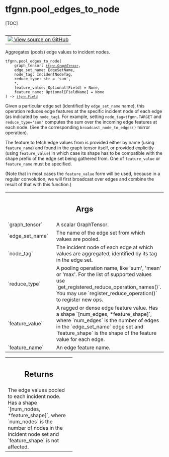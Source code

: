 # tfgnn.pool_edges_to_node

[TOC]

<!-- Insert buttons and diff -->

<table class="tfo-notebook-buttons tfo-api nocontent" align="left">
<td>
  <a target="_blank" href="https://github.com/tensorflow/gnn/tree/master/tensorflow_gnn/graph/graph_tensor_ops.py#L109-L166">
    <img src="https://www.tensorflow.org/images/GitHub-Mark-32px.png" />
    View source on GitHub
  </a>
</td>
</table>

Aggregates (pools) edge values to incident nodes.

<pre class="devsite-click-to-copy prettyprint lang-py tfo-signature-link">
<code>tfgnn.pool_edges_to_node(
    graph_tensor: <a href="../tfgnn/GraphTensor.md"><code>tfgnn.GraphTensor</code></a>,
    edge_set_name: EdgeSetName,
    node_tag: IncidentNodeTag,
    reduce_type: str = &#x27;sum&#x27;,
    *,
    feature_value: Optional[Field] = None,
    feature_name: Optional[FieldName] = None
) -> <a href="../tfgnn/Field.md"><code>tfgnn.Field</code></a>
</code></pre>



<!-- Placeholder for "Used in" -->

Given a particular edge set (identified by `edge_set_name` name), this
operation reduces edge features at the specific incident node of each edge (as
indicated by `node_tag`). For example, setting `node_tag=tfgnn.TARGET` and
`reduce_type='sum'` computes the sum over the incoming edge features at each
node. (See the corresponding `broadcast_node_to_edges()` mirror operation).

The feature to fetch edge values from is provided either by name (using
`feature_name`) and found in the graph tensor itself, or provided explicitly
(using `feature_value`) in which case its shape has to be compatible with the
shape prefix of the edge set being gathered from. One of `feature_value`
or `feature_name` must be specified.

(Note that in most cases the `feature_value` form will be used, because in a
regular convolution, we will first broadcast over edges and combine the result
of that with this function.)

<!-- Tabular view -->
 <table class="responsive fixed orange">
<colgroup><col width="214px"><col></colgroup>
<tr><th colspan="2"><h2 class="add-link">Args</h2></th></tr>

<tr>
<td>
`graph_tensor`<a id="graph_tensor"></a>
</td>
<td>
A scalar GraphTensor.
</td>
</tr><tr>
<td>
`edge_set_name`<a id="edge_set_name"></a>
</td>
<td>
The name of the edge set from which values are pooled.
</td>
</tr><tr>
<td>
`node_tag`<a id="node_tag"></a>
</td>
<td>
The incident node of each edge at which values are aggregated,
identified by its tag in the edge set.
</td>
</tr><tr>
<td>
`reduce_type`<a id="reduce_type"></a>
</td>
<td>
A pooling operation name, like 'sum', 'mean' or 'max'. For the
list of supported values use `get_registered_reduce_operation_names()`.
You may use `register_reduce_operation()` to register new ops.
</td>
</tr><tr>
<td>
`feature_value`<a id="feature_value"></a>
</td>
<td>
A ragged or dense edge feature value. Has a shape
`[num_edges, *feature_shape]`, where `num_edges` is the number of edges in
the `edge_set_name` edge set and `feature_shape` is the shape of the
feature value for each edge.
</td>
</tr><tr>
<td>
`feature_name`<a id="feature_name"></a>
</td>
<td>
An edge feature name.
</td>
</tr>
</table>

<!-- Tabular view -->
 <table class="responsive fixed orange">
<colgroup><col width="214px"><col></colgroup>
<tr><th colspan="2"><h2 class="add-link">Returns</h2></th></tr>
<tr class="alt">
<td colspan="2">
The edge values pooled to each incident node. Has a shape `[num_nodes,
*feature_shape]`, where `num_nodes` is the number of nodes in the incident
node set and `feature_shape` is not affected.
</td>
</tr>

</table>

